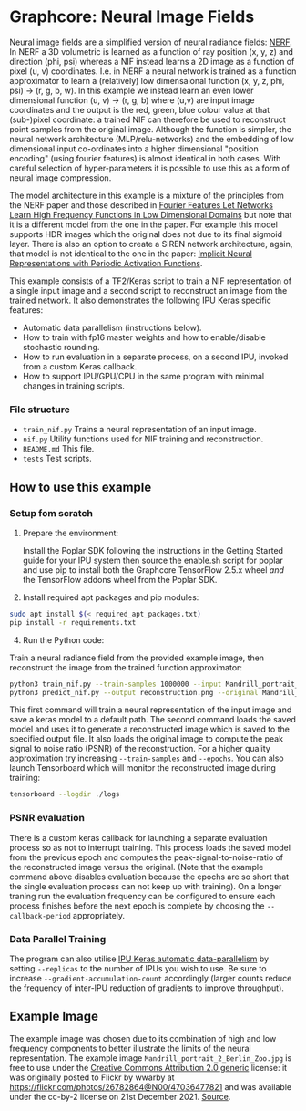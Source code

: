 # Graphcore: Neural Image Fields

Neural image fields are a simplified version of neural radiance fields: [NERF](https://arxiv.org/abs/2003.08934).
In NERF a 3D volumetric is learned as a function of ray position (x, y, z) and direction (phi, psi) whereas a NIF
instead learns a 2D image as a function of pixel (u, v) coordinates. I.e. in NERF a neural network is trained as
a function approximator to learn a (relatively) low dimensaional function (x, y, z, phi, psi) -> (r, g, b, w).
In this example we instead learn an even lower dimensional function (u, v) -> (r, g, b) where (u,v) are input
image coordinates and the output is the red, green, blue colour value at that (sub-)pixel coordinate: a trained NIF can
therefore be used to reconstruct point samples from the original image. Although the function is simpler, the
neural network architecture (MLP/relu-networks) and the embedding of low dimensional input co-ordinates into a
higher dimensional "position encoding" (using fourier features) is almost identical in both cases. With careful
selection of hyper-parameters it is possible to use this as a form of neural image compression.

The model architecture in this example is a mixture of the principles from the NERF paper
and those described in [Fourier Features Let Networks Learn High Frequency Functions in Low Dimensional Domains](https://arxiv.org/abs/2006.10739)
but note that it is a different model from the one in the paper. For example this model supports
HDR images which the original does not due to its final sigmoid layer. There is also an option to
create a SIREN network architecture, again, that model is not identical to the one in the paper:
[Implicit Neural Representations with Periodic Activation Functions](https://arxiv.org/abs/2006.09661).

This example consists of a TF2/Keras script to train a NIF representation of a single input image and a second script
to reconstruct an image from the trained network. It also demonstrates the following IPU Keras specific features:
- Automatic data parallelism (instructions below).
- How to train with fp16 master weights and how to enable/disable stochastic rounding.
- How to run evaluation in a separate process, on a second IPU, invoked from a custom Keras callback.
- How to support IPU/GPU/CPU in the same program with minimal changes in training scripts.

### File structure

* `train_nif.py` Trains a neural representation of an input image.
* `nif.py` Utility functions used for NIF training and reconstruction.
* `README.md` This file.
* `tests` Test scripts.

## How to use this example

### Setup fom scratch

1) Prepare the environment:

   Install the Poplar SDK following the instructions in the Getting Started guide for your IPU system then source
   the enable.sh script for poplar and use pip to install both the Graphcore TensorFlow 2.5.x wheel *and* the TensorFlow
   addons wheel from the Poplar SDK.

2) Install required apt packages and pip modules:

```bash
sudo apt install $(< required_apt_packages.txt)
pip install -r requirements.txt
```

4) Run the Python code:

Train a neural radiance field from the provided example image, then reconstruct the image from the trained function approximator:

```bash
python3 train_nif.py --train-samples 1000000 --input Mandrill_portrait_2_Berlin_Zoo.jpg --disable-psnr
python3 predict_nif.py --output reconstruction.png --original Mandrill_portrait_2_Berlin_Zoo.jpg
```

This first command will train a neural representation of the input image and save a keras model to a default path.
The second command loads the saved model and uses it to generate a reconstructed image which is saved to the
specified output file. It also loads the original image to compute the peak signal to noise ratio (PSNR) of the
reconstruction. For a higher quality approximation try increasing `--train-samples` and `--epochs`. You can also
launch Tensorboard which will monitor the reconstructed image during training:
```bash
tensorboard --logdir ./logs
```

### PSNR evaluation

There is a custom keras callback for launching a separate evaluation process so as not to interrupt training.
This process loads the saved model from the previous epoch and computes the peak-signal-to-noise-ratio of the
reconstructed image versus the original. (Note that the example command above disables evaluation because the
epochs are so short that the single evaluation process can not keep up with training). On a longer traning run
the evaluation frequency can be configured to ensure each process finishes before the next epoch is complete by
choosing the `--callback-period` appropriately.

### Data Parallel Training

The program can also utilise 
[IPU Keras automatic data-parallelism](https://docs.graphcore.ai/projects/tensorflow-user-guide/en/latest/tensorflow/keras_tf2.html#automatic-data-parallelism)
by setting `--replicas` to the number of IPUs you wish to use. Be sure to increase `--gradient-accumulation-count` accordingly (larger counts reduce the
frequency of inter-IPU reduction of gradients to improve throughput).

## Example Image

The example image was chosen due to its combination of high and low frequency components to better illustrate the limits of the neural representation. The example image
`Mandrill_portrait_2_Berlin_Zoo.jpg` is free to use under the [Creative Commons Attribution 2.0 generic](https://creativecommons.org/licenses/by/2.0/deed.en)
license: it was originally posted to Flickr by wwarby at https://flickr.com/photos/26782864@N00/47036477821 and
was available under the cc-by-2 license on 21st December 2021. [Source](https://en.wikipedia.org/wiki/File%3AMandrill_portrait_%282%29%2C_Berlin_Zoo.jpg).

